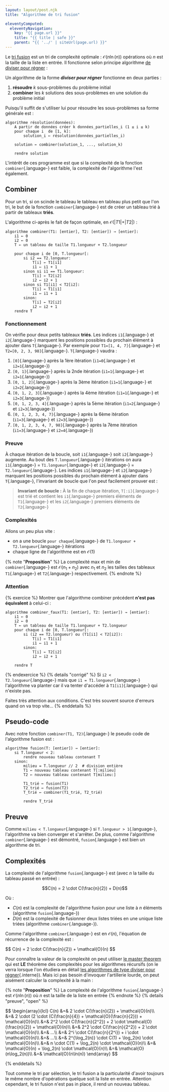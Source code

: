 ```yaml
---
layout: layout/post.njk
title: "Algorithme de tri fusion"

eleventyComputed:
  eleventyNavigation:
    key: "{{ page.url }}"
    title: "{{ title | safe }}"
    parent: "{{ '../' | siteUrl(page.url) }}"
---
```


Le [tri fusion](https://fr.wikipedia.org/wiki/Tri_fusion) est un tri de complexité optimale : $\mathcal{O}(n\ln(n))$ opérations où $n$ est la taille de la liste en entrée. Il fonctionne selon principe algorithme [de diviser pour régner](<https://fr.wikipedia.org/wiki/Diviser_pour_r%C3%A9gner_(informatique)>) :

Un algorithme de la forme **_diviser pour régner_** fonctionne en deux parties :

1. **résoudre** $k$ sous-problèmes du problème initial
2. **combiner** les $k$ solutions des sous-problèmes en une solution du problème initial

Puisqu'il suffit de s'utiliser lui pour résoudre les sous-problèmes sa forme générale est :

```pseudocode
algorithme résolution(données):
    A partir de données créer k données_partielles_i (1 ≤ i ≤ k)
    pour chaque i  de [1, k]:
        solution_i ← résolution(données_partielles_i)

    solution ← combiner(solution_1, ..., solution_k)

    rendre solution
```

L'intérêt de ces programme est que si la complexité de la fonction `combiner`{.language-} est faible, la complexité de l'algorithme l'est également.

## Combiner

Pour un tri, si on scinde le tableau le tableau en tableau plus petit que l'on tri, le but de la fonction `combiner`{.language-} est de créer un tableau trié à partir de tableaux **triés**.

L'algorithme ci-après le fait de façon optimale, en $\mathcal{O}(\vert T1 \vert + \vert T2 \vert)$ :

```pseudocode/
algorithme combiner(T1: [entier], T2: [entier]) → [entier]:
    i1 ← 0
    i2 ← 0
    T ← un tableau de taille T1.longueur + T2.longueur

    pour chaque i de [0, T.longueur[:
        si i2 == T2.longueur:
            T[i] ← T1[i1]
            i1 ← i1 + 1
        sinon si i1 == T1.longueur:
            T[i] ← T2[i2]
            i2 ← i2 + 1
        sinon si T1[i1] < T2[i2]:
            T[i] ← T1[i1]
            i1 ← i1 + 1
        sinon:
            T[i] ← T2[i2]
            i2 ← i2 + 1
    rendre T
```

### <span id="fonctionnement-colle"></span> Fonctionnement

On vérifie pour deux petits tableaux **triés**. Les indices `i1`{.language-} et `i2`{.language-} marquent les positions possibles du prochain élément à ajouter dans `T`{.language-}. Par exemple pour `T1=[1, 4, 7]`{.language-} et `T2=[0, 2, 3, 98]`{.language-}. `T`{.language-} vaudra :

1. `[0]`{.language-} après la 1ère itération (`i1=0`{.language-} et `i2=1`{.language-})
2. `[0, 1]`{.language-} après la 2nde itération (`i1=1`{.language-} et `i2=1`{.language-})
3. `[0, 1, 2]`{.language-} après la 3ème itération (`i1=1`{.language-} et `i2=2`{.language-})
4. `[0, 1, 2, 3]`{.language-} après la 4ème itération (`i1=1`{.language-} et `i2=3`{.language-})
5. `[0, 1, 2, 3, 4]`{.language-} après la 5ème itération (`i1=2`{.language-} et `i2=3`{.language-})
6. `[0, 1, 2, 3, 4, 7]`{.language-} après la 6ème itération (`i1=3`{.language-} et `i2=3`{.language-})
7. `[0, 1, 2, 3, 4, 7, 98]`{.language-} après la 7ème itération (`i1=3`{.language-} et `i2=4`{.language-})

### <span id="preuve-colle"></span> Preuve

À chaque itération de la boucle, soit `i1`{.language-} soit `i2`{.language-} augmente. Au bout des `T.longueur`{.language-} itérations on aura `i1`{.language-} = `T1.longueur`{.language-} et `i2`{.language-} = `T2.longueur`{.language-}. Les indices `i1`{.language-} et `i2`{.language-} marquant les positions possibles du prochain élément à ajouter dans `T`{.language-}, l'invariant de boucle que l'on peut facilement prouver est :

> **Invariant de boucle :** À la fin de chaque itération, `T[:i]`{.language-} est trié et contient les `i1`{.language-} premiers éléments de `T1`{.language-} et les `i2`{.language-} premiers éléments de `T2`{.language-}

### <span id="complexités-colle"></span> Complexités

Allons un peu plus vite :

- on a une boucle `pour chaque`{.language-} de `T1.longueur + T2.longueur`{.language-} itérations
- chaque ligne de l'algorithme est en $\mathcal{O}(1)$

{% note "**Proposition**" %}
La complexité max et min de `combiner`{.language-} est $\mathcal{O}(n_1 + n_2)$ avec $n_1$ et $n_2$ les tailles des tableaux `T1`{.language-} et `T2`{.language-} respectivement.
{% endnote %}

### Attention

{% exercice %}
Montrer que l'algorithme combiner précédent **n'est pas équivalent** à celui-ci :

```pseudocode/
algorithme combiner_faux(T1: [entier], T2: [entier]) → [entier]:
    i1 ← 0
    i2 ← 0
    T ← un tableau de taille T1.longueur + T2.longueur
    pour chaque i de [0, T.longueur[:
        si (i2 == T2.longueur) ou (T1[i1] < T2[i2]):
            T[i] ← T1[i1]
            i1 ← i1 + 1
        sinon:
            T[i] ← T2[i2]
            i2 ← i2 + 1

    rendre T
```

{% endexercice %}
{% details "corrigé" %}
Si `i2 < T2.longueur`{.language-} mais que `i1 = T1.longueur`{.language-} l'algorithme va planter car il va tenter d'accéder à `T1[i1]`{.language-} qui n'existe pas.

Faites très attention aux conditions. C'est très souvent source d'erreurs quand on va trop vite...
{% enddetails %}

## Pseudo-code

Avec notre fonction `combiner(T1, T2)`{.language-} le pseudo code de l'algorithme fusion est :

```pseudocode
algorithme fusion(T: [entier]) → [entier]:
    si T.longueur < 2:
        rendre nouveau tableau contenant T
    sinon:
        milieu = T.longueur // 2  # division entière
        T1 ← nouveau tableau contenant T[:milieu]
        T2 ← nouveau tableau contenant T[milieu:]

        T1_trié ← fusion(T1)
        T2_trié ← fusion(T2)
        T_trié ← combiner(T1_trié, T2_trié)

        rendre T_trié

```

## <span id="preuve-fusion"></span> Preuve

Comme `milieu < T.longueur`{.language-} si `T.longueur > 1`{.language-}, l'algorithme va bien converger et s'arrêter. De plus, comme l'algorithme `combiner`{.language-} est démontré, `fusion`{.language-} est bien un algorithme de tri.

## <span id="complexités-fusion"></span> Complexités

La complexité de l'algorithme `fusion`{.language-} est (avec $n$ la taille du tableau passé en entrée) :

$$C(n) = 2 \cdot C(\frac{n}{2}) + D(n)$$

Où :

- $C(n)$ est la complexité de l'algorithme fusion pour une liste à $n$ éléments (algorithme `fusion`{.language-})
- $D(n)$ est la complexité de fusionner deux listes triées en une unique liste triées (algorithme `combiner`{.language-}).

Comme l'algorithme `combiner`{.language-} est en $\mathcal{O}(n)$, l'équation de récurrence de la complexité est :

<div>
$$
C(n) = 2 \cdot C(\frac{n}{2}) + \mathcal{O}(n)
$$
</div>

Pour connaître la valeur de la complexité on peut utiliser [le master theorem](https://fr.wikipedia.org/wiki/Master_theorem) qui est **LE** théorème des complexités pour les algorithmes récursifs (on le verra lorsque l'on étudiera en détail [les algorithmes de type diviser pour régner](../../design-algorithmes/diviser-régner/){.interne}). Mais ici pas besoin d'invoquer l'artillerie lourde, on peut aisément calculer la complexité à la main :

{% note "**Proposition**" %}
La complexité de l'algorithme `fusion`{.language-} est $\mathcal{O}(n\ln(n))$ où $n$ est la taille de la liste en entrée
{% endnote %}
{% details "preuve", "open" %}

<div>
$$
\begin{array}{lcl}
C(n) &=& 2 \cdot C(\frac{n}{2}) + \mathcal{O}(n)\\
&=& 2 \cdot (2 \cdot (C(\frac{n}{4}) + \mathcal{O}(\frac{n}{2})) + \mathcal{O}(n)\\
&=& 2^2 \cdot C(\frac{n}{2^2}) + 2 \cdot \mathcal{O}(\frac{n}{2}) + \mathcal{O}(n)\\
&=& 2^2 \cdot C(\frac{n}{2^2}) + 2 \cdot \mathcal{O}(n)\\
&=& ...\\
&=& 2^i \cdot C(\frac{n}{2^i}) + i \cdot \mathcal{O}(n)\\
&=& ...\\
&=& 2^{\log_2(n)} \cdot C(1) + \log_2(n) \cdot \mathcal{O}(n)\\
&=& n \cdot C(1) + \log_2(n) \cdot \mathcal{O}(n)\\
&=& \mathcal{O}(n) + \log_2(n) \cdot \mathcal{O}(n)\\
&=& \mathcal{O}(n\log_2(n))\\
&=& \mathcal{O}(n\ln(n))
\end{array}
$$
</div>

{% enddetails %}

Tout comme le tri par sélection, le tri fusion a la particularité d'avoir toujours le même nombre d'opérations quelque soit la liste en entrée. Attention cependant, le tri fusion n'est pas in place, il rend un nouveau tableau.
